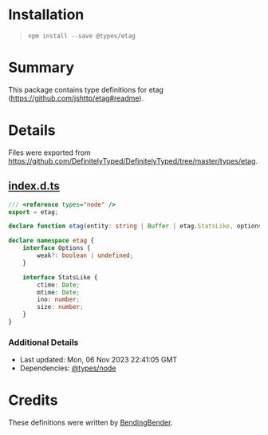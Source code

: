 # Installation
> `npm install --save @types/etag`

# Summary
This package contains type definitions for etag (https://github.com/jshttp/etag#readme).

# Details
Files were exported from https://github.com/DefinitelyTyped/DefinitelyTyped/tree/master/types/etag.
## [index.d.ts](https://github.com/DefinitelyTyped/DefinitelyTyped/tree/master/types/etag/index.d.ts)
````ts
/// <reference types="node" />
export = etag;

declare function etag(entity: string | Buffer | etag.StatsLike, options?: etag.Options): string;

declare namespace etag {
    interface Options {
        weak?: boolean | undefined;
    }

    interface StatsLike {
        ctime: Date;
        mtime: Date;
        ino: number;
        size: number;
    }
}

````

### Additional Details
 * Last updated: Mon, 06 Nov 2023 22:41:05 GMT
 * Dependencies: [@types/node](https://npmjs.com/package/@types/node)

# Credits
These definitions were written by [BendingBender](https://github.com/BendingBender).

